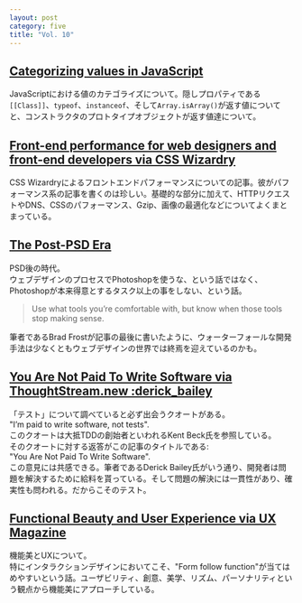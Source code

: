 ```yaml
---
layout: post
category: five
title: "Vol. 10"
---
```


## [Categorizing values in JavaScript](http://www.2ality.com/2013/01/categorizing-values.html)

JavaScriptにおける値のカテゴライズについて。隠しプロパティである`[[Class]]`、`typeof`、`instanceof`、そして`Array.isArray()`が返す値についてと、コンストラクタのプロトタイプオブジェクトが返す値達について。

## [Front-end performance for web designers and front-end developers via CSS Wizardry](http://csswizardry.com/2013/01/front-end-performance-for-web-designers-and-front-end-developers/)

CSS Wizardryによるフロントエンドパフォーマンスについての記事。彼がパフォーマンス系の記事を書くのは珍しい。基礎的な部分に加えて、HTTPリクエストやDNS、CSSのパフォーマンス、Gzip、画像の最適化などについてよくまとまっている。

## [The Post-PSD Era](http://bradfrostweb.com/blog/post/the-post-psd-era/)

PSD後の時代。  
ウェブデザインのプロセスでPhotoshopを使うな、という話ではなく、Photoshopが本来得意とするタスク以上の事をしない、という話。

> Use what tools you’re comfortable with, but know when those tools stop making sense.

筆者であるBrad Frostが記事の最後に書いたように、ウォーターフォールな開発手法は少なくともウェブデザインの世界では終焉を迎えているのかも。

## [You Are Not Paid To Write Software via ThoughtStream.new :derick_bailey](http://lostechies.com/derickbailey/2013/01/21/you-are-not-paid-to-write-software/)

「テスト」について調べていると必ず出会うクオートがある。  
"I’m paid to write software, not tests".  
このクオートは大抵TDDの創始者といわれるKent Beck氏を参照している。  
そのクオートに対する返答がこの記事のタイトルである:  
"You Are Not Paid To Write Software".  
この意見には共感できる。筆者であるDerick Bailey氏がいう通り、開発者は問題を解決するために給料を貰っている。そして問題の解決には一貫性があり、確実性も問われる。だからこそのテスト。 

## [Functional Beauty and User Experience via UX Magazine](http://uxmag.com/articles/functional-beauty-and-user-experience)

機能美とUXについて。  
特にインタラクションデザインにおいてこそ、"Form follow function"が当てはめやすいという話。ユーザビリティ、創意、美学、リズム、パーソナリティという観点から機能美にアプローチしている。